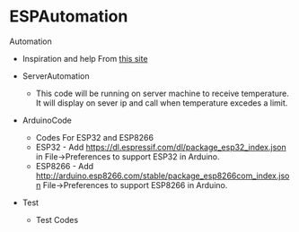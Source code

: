 # ESPAutomation
Automation

* Inspiration and help From [this site](https://www.instructables.com/id/IoT-Temperature-Sensor-With-ESP8266/)

* ServerAutomation
	* This code will be running on server machine to receive temperature. It will display on sever ip and call when temperature excedes a limit.

* ArduinoCode
	* Codes For ESP32 and ESP8266
	* ESP32 - Add https://dl.espressif.com/dl/package_esp32_index.json in File->Preferences to support ESP32 in Arduino.
	* ESP8266 - Add http://arduino.esp8266.com/stable/package_esp8266com_index.json File->Preferences to support ESP8266 in Arduino.

* Test
	* Test Codes
